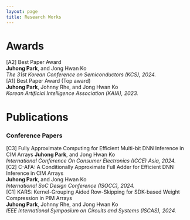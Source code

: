```yaml
---
layout: page
title: Research Works
---
```


# **Awards**  
[A2] Best Paper Award  
**Juhong Park**, and Jong Hwan Ko   
_The 31st Korean Conference on Semiconductors (KCS), 2024._      
[A1] Best Paper Award (Top award)  
**Juhong Park**, Johnny Rhe, and Jong Hwan Ko   
*Korean Artificial Intelligence Association (KAIA), 2023.*  

# **Publications**  
### **Conference Papers**  
[C3] Fully Approximate Computing for Efficient Multi-bit DNN Inference in CIM Arrays
**Juhong Park**, and Jong Hwan Ko  
*International Conference On Consumer Electronics (ICCE) Asia, 2024.*  
[C2] C-AFA: A Conditionally Approximate Full Adder for Efficient DNN Inference in CIM Arrays  
**Juhong Park**, and Jong Hwan Ko  
*International SoC Design Conference (ISOCC), 2024.*    
[C1] KARS: Kernel-Grouping Aided Row-Skipping for SDK-based Weight Compression in PIM Arrays   
**Juhong Park**, Johnny Rhe, and Jong Hwan Ko  
*IEEE International Symposium on Circuits and Systems (ISCAS), 2024.*  
